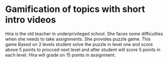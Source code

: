 # Gamification of topics with short intro videos

Hira is the old teacher in underprivileged school. She faces some difficulties when she needs to take assignments. She provides puzzle game. This game Based on 2 levels student solve the puzzle in level one and score above 5 points to procced next level and after student will score 5 points in each level. Hira will grade on 15 points in assignment.
